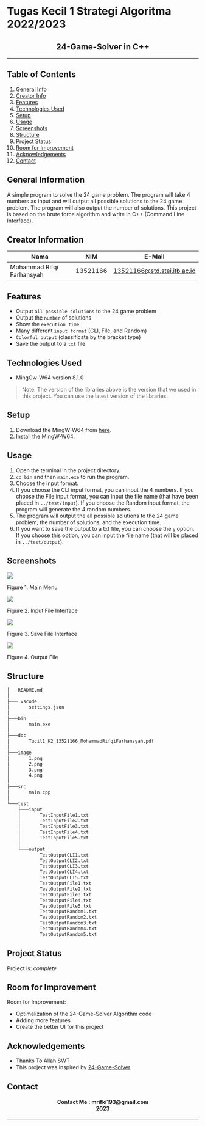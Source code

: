 # Tugas Kecil 1 Strategi Algoritma 2022/2023
<h2 align="center">
  24-Game-Solver in C++<br/>
</h2>
<hr>

## Table of Contents
1. [General Info](#general-information)
2. [Creator Info](#creator-information)
3. [Features](#features)
4. [Technologies Used](#technologies-used)
5. [Setup](#setup)
6. [Usage](#usage)
7. [Screenshots](#screenshots)
7. [Structure](#structure)
8. [Project Status](#project-status)
9. [Room for Improvement](#room-for-improvement)
10. [Acknowledgements](#acknowledgements)
11. [Contact](#contact)

<a name="general-information"></a>

## General Information
A simple program to solve the 24 game problem. The program will take 4 numbers as input and will output all possible solutions to the 24 game problem. The program will also output the number of solutions. This project is based on the brute force algorithm and write in C++ (Command Line Interface).

<a name="creator-information"></a>

## Creator Information

| Nama                        | NIM      | E-Mail                      |
| --------------------------- | -------- | --------------------------- |
| Mohammad Rifqi Farhansyah   | 13521166 | 13521166@std.stei.itb.ac.id |

<a name="features"></a>

## Features
- Output `all possible solutions` to the 24 game problem
- Output the `number` of solutions
- Show the `execution time`
- Many different `input format` (CLI, File, and Random)
- `Colorful output` (classificate by the bracket type)
- Save the output to a `txt` file

<a name="technologies-used"></a>

## Technologies Used
- MingGw-W64 version 8.1.0

> Note: The version of the libraries above is the version that we used in this project. You can use the latest version of the libraries.

<a name="setup"></a>

## Setup
1. Download the MingW-W64 from [here](https://sourceforge.net/projects/mingw-w64/files/).
2. Install the MingW-W64.

<a name="usage"></a>

## Usage
1. Open the terminal in the project directory.
2. `cd bin` and then `main.exe` to run the program.
3. Choose the input format.
4. If you choose the CLI input format, you can input the 4 numbers. If you choose the File input format, you can input the file name (that have been placed in `../test/input`). If you choose the Random input format, the program will generate the 4 random numbers.
5. The program will output the all possible solutions to the 24 game problem, the number of solutions, and the execution time.
6. If you want to save the output to a txt file, you can choose the `y` option. If you choose this option, you can input the file name (that will be placed in `../test/output`).

<a name="screenshots"></a>

## Screenshots
<p>
  <img src="/image/1.png/">
  <p>Figure 1. Main Menu</p>
  <nl>
  <img src="/image/2.png/">
  <p>Figure 2. Input File Interface</p>
  <nl>
  <img src="/image/3.png/">
  <p>Figure 3. Save File Interface</p>
  <nl>
  <img src="/image/4.png/">
  <p>Figure 4. Output File</p>
  <nl>
</p>

<a name="structure"></a>

## Structure
```bash
│   README.md
│
├───.vscode
│       settings.json
│
├───bin
│       main.exe
│
├───doc
│       Tucil1_K2_13521166_MohammadRifqiFarhansyah.pdf
│
├───image
│       1.png
│       2.png
│       3.png
│       4.png
│
├───src
│       main.cpp
│
└───test
    ├───input
    │       TestInputFile1.txt
    │       TestInputFile2.txt
    │       TestInputFile3.txt
    │       TestInputFile4.txt
    │       TestInputFile5.txt
    │
    └───output
            TestOutputCLI1.txt
            TestOutputCLI2.txt
            TestOutputCLI3.txt
            TestOutputCLI4.txt
            TestOutputCLI5.txt
            TestOutputFile1.txt
            TestOutputFile2.txt
            TestOutputFile3.txt
            TestOutputFile4.txt
            TestOutputFile5.txt
            TestOutputRandom1.txt
            TestOutputRandom2.txt
            TestOutputRandom3.txt
            TestOutputRandom4.txt
            TestOutputRandom5.txt
```

<a name="project-status">

## Project Status
Project is: _complete_

<a name="room-for-improvement">

## Room for Improvement
Room for Improvement:
- Optimalization of the 24-Game-Solver Algorithm code
- Adding more features
- Create the better UI for this project

<a name="acknowledgements">

## Acknowledgements
- Thanks To Allah SWT
- This project was inspired by [24-Game-Solver](
https://informatika.stei.itb.ac.id/~rinaldi.munir/Stmik/2015-2016/Makalah-2016/MakalahStima-2016-038.pdf)

<a name="contact"></a>

## Contact
<h4 align="center">
  Contact Me : mrifki193@gmail.com<br/>
  2023
</h4>
<hr>

